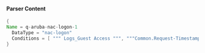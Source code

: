 #### Parser Content
```Java
{
Name = q-aruba-nac-logon-1
  DataType = "nac-logon"
  Conditions = [ """ Logs_Guest Access """, """Common.Request-Timestamp=""" ]
}
```